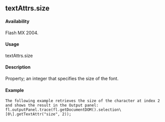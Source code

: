 ## textAttrs.size

#### Availability

Flash MX 2004.

#### Usage

textAttrs.size

#### Description

Property; an integer that specifies the size of the font.

#### Example

```
The following example retrieves the size of the character at index 2 and shows the result in the Output panel:
fl.outputPanel.trace(fl.getDocumentDOM().selection\[0\].getTextAttr("size", 2));

```